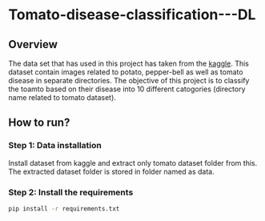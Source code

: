 # Tomato-disease-classification---DL
## Overview
The data set that has used in this project has taken from the [kaggle](https://www.kaggle.com/datasets/arjuntejaswi/plant-village). This dataset contain images related to potato, pepper-bell as well as tomato disease in separate directories. The objective of this project is to classify the toamto based on their disease into 10 different catogories (directory name related to tomato dataset). 
## How to run?
### Step 1: Data installation
Install dataset from kaggle and extract only tomato dataset folder from this. The extracted dataset folder is stored in folder named as data. 
### Step 2: Install the requirements
```bash
pip install -r requirements.txt
```
